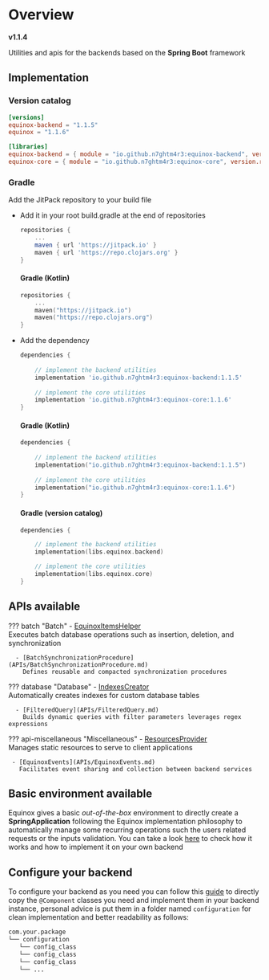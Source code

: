 # Overview

**v1.1.4**

Utilities and apis for the backends based on the **Spring Boot** framework

## Implementation

### Version catalog

```toml
[versions]
equinox-backend = "1.1.5"
equinox = "1.1.6"

[libraries]
equinox-backend = { module = "io.github.n7ghtm4r3:equinox-backend", version.ref = "equinox-backend" }
equinox-core = { module = "io.github.n7ghtm4r3:equinox-core", version.ref = "equinox" }
```

### Gradle

Add the JitPack repository to your build file

- Add it in your root build.gradle at the end of repositories

    ```groovy
    repositories {
        ...
        maven { url 'https://jitpack.io' }
        maven { url 'https://repo.clojars.org' }
    }
    ```

    <h4> Gradle (Kotlin) </h4>

    ```kotlin
    repositories {
        ...
        maven("https://jitpack.io")
        maven("https://repo.clojars.org")
    }
    ```

- Add the dependency

    ```groovy
    dependencies {
       
        // implement the backend utilities
        implementation 'io.github.n7ghtm4r3:equinox-backend:1.1.5'
        
        // implement the core utilities
        implementation 'io.github.n7ghtm4r3:equinox-core:1.1.6'
    }
    ```

    <h4> Gradle (Kotlin) </h4>

    ```kotlin
    dependencies {
        
        // implement the backend utilities
        implementation("io.github.n7ghtm4r3:equinox-backend:1.1.5")
        
        // implement the core utilities
        implementation("io.github.n7ghtm4r3:equinox-core:1.1.6")
    }
    ```

    <h4> Gradle (version catalog) </h4>

    ```kotlin
    dependencies {
    
        // implement the backend utilities
        implementation(libs.equinox.backend)
    
        // implement the core utilities
        implementation(libs.equinox.core)
    }
    ```

## APIs available

??? batch "Batch"
      - [EquinoxItemsHelper](APIs/EquinoxItemsHelper.md)  
        Executes batch database operations such as insertion, deletion, and synchronization
    
      - [BatchSynchronizationProcedure](APIs/BatchSynchronizationProcedure.md)  
        Defines reusable and compacted synchronization procedures

??? database "Database"
      - [IndexesCreator](APIs/IndexesCreator.md)  
        Automatically creates indexes for custom database tables

      - [FilteredQuery](APIs/FilteredQuery.md)  
        Builds dynamic queries with filter parameters leverages regex expressions

??? api-miscellaneous "Miscellaneous"
     - [ResourcesProvider](APIs/ResourcesProvider.md)  
       Manages static resources to serve to client applications

     - [EquinoxEvents](APIs/EquinoxEvents.md)  
       Facilitates event sharing and collection between backend services

## Basic environment available

Equinox gives a basic _out-of-the-box_ environment to directly create a **SpringApplication** following the Equinox
implementation philosophy
to automatically manage some recurring operations such the users related requests or the inputs validation. You can take
a look [here](Environment.md) to check how it works and how to implement it on your own backend

## Configure your backend

To configure your backend as you need you can follow this [guide](Configurations.md) to directly copy
the `@Component` classes you need and implement them in your backend instance, personal advice is put them in a folder
named `configuration` for clean implementation and better readability as follows:

```bash
com.your.package
└── configuration
   └── config_class
   └── config_class
   └── config_class
   └── ...
```